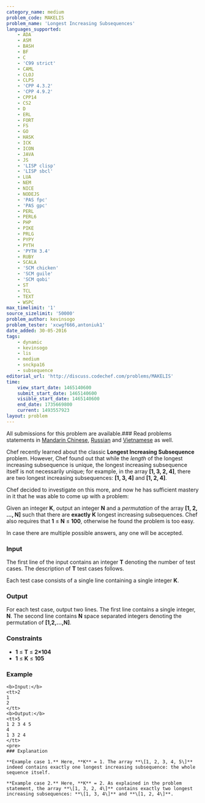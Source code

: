 ```yaml
---
category_name: medium
problem_code: MAKELIS
problem_name: 'Longest Increasing Subsequences'
languages_supported:
    - ADA
    - ASM
    - BASH
    - BF
    - C
    - 'C99 strict'
    - CAML
    - CLOJ
    - CLPS
    - 'CPP 4.3.2'
    - 'CPP 4.9.2'
    - CPP14
    - CS2
    - D
    - ERL
    - FORT
    - FS
    - GO
    - HASK
    - ICK
    - ICON
    - JAVA
    - JS
    - 'LISP clisp'
    - 'LISP sbcl'
    - LUA
    - NEM
    - NICE
    - NODEJS
    - 'PAS fpc'
    - 'PAS gpc'
    - PERL
    - PERL6
    - PHP
    - PIKE
    - PRLG
    - PYPY
    - PYTH
    - 'PYTH 3.4'
    - RUBY
    - SCALA
    - 'SCM chicken'
    - 'SCM guile'
    - 'SCM qobi'
    - ST
    - TCL
    - TEXT
    - WSPC
max_timelimit: '1'
source_sizelimit: '50000'
problem_author: kevinsogo
problem_tester: 'xcwgf666,antoniuk1'
date_added: 30-05-2016
tags:
    - dynamic
    - kevinsogo
    - lis
    - medium
    - snckpa16
    - subsequence
editorial_url: 'http://discuss.codechef.com/problems/MAKELIS'
time:
    view_start_date: 1465140600
    submit_start_date: 1465140600
    visible_start_date: 1465140600
    end_date: 1735669800
    current: 1493557923
layout: problem
---
```

All submissions for this problem are available.### Read problems statements in [Mandarin Chinese](/download/translated/SNCKPA16/mandarin/MAKELIS.pdf), [Russian](/download/translated/SNCKPA16/russian/MAKELIS.pdf) and [Vietnamese](/download/translated/SNCKPA16/vietnamese/MAKELIS.pdf) as well.

Chef recently learned about the classic **Longest Increasing Subsequence** problem. However, Chef found out that while the *length* of the longest increasing subsequence is unique, the longest increasing subsequence itself is not necessarily unique; for example, in the array **\[1, 3, 2, 4\]**, there are two longest increasing subsequences: **\[1, 3, 4\]** and **\[1, 2, 4\]**.

Chef decided to investigate on this more, and now he has sufficient mastery in it that he was able to come up with a problem:

Given an integer **K**, output an integer **N** and a *permutation* of the array **\[1, 2, ..., N\]** such that there are **exactly** **K** longest increasing subsequences. Chef also requires that **1** ≤ **N** ≤ **100**, otherwise he found the problem is too easy.

In case there are multiple possible answers, any one will be accepted.

### Input

The first line of the input contains an integer **T** denoting the number of test cases. The description of **T** test cases follows.

Each test case consists of a single line containing a single integer **K**.

### Output

For each test case, output two lines. The first line contains a single integer, **N**. The second line contains **N** space separated integers denoting the permutation of **\[1,2,...,N\]**.

### Constraints

- **1** ≤ **T** ≤ **2×104**
- **1** ≤ **K** ≤ **105**
 
### Example

 ```
<b>Input:</b>
<tt>2
1
2
</tt>
<b>Output:</b>
<tt>5
1 2 3 4 5
4
1 3 2 4
</tt>
<pre>
### Explanation

**Example case 1.** Here, **K** = 1. The array **\[1, 2, 3, 4, 5\]** indeed contains exactly one longest increasing subsequence: the whole sequence itself.

**Example case 2.** Here, **K** = 2. As explained in the problem statement, the array **\[1, 3, 2, 4\]** contains exactly two longest increasing subsequences: **\[1, 3, 4\]** and **\[1, 2, 4\]**.
